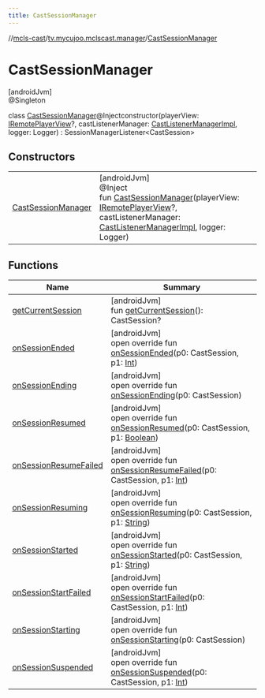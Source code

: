 ```yaml
---
title: CastSessionManager
---
```

//[mcls-cast](../../../index.html)/[tv.mycujoo.mclscast.manager](../index.html)/[CastSessionManager](index.html)



# CastSessionManager



[androidJvm]\
@Singleton



class [CastSessionManager](index.html)@Injectconstructor(playerView: [IRemotePlayerView](../../tv.mycujoo.mclscast.widget/-i-remote-player-view/index.html)?, castListenerManager: [CastListenerManagerImpl](../-cast-listener-manager-impl/index.html), logger: Logger) : SessionManagerListener&lt;CastSession&gt;



## Constructors


| | |
|---|---|
| [CastSessionManager](-cast-session-manager.html) | [androidJvm]<br>@Inject<br>fun [CastSessionManager](-cast-session-manager.html)(playerView: [IRemotePlayerView](../../tv.mycujoo.mclscast.widget/-i-remote-player-view/index.html)?, castListenerManager: [CastListenerManagerImpl](../-cast-listener-manager-impl/index.html), logger: Logger) |


## Functions


| Name | Summary |
|---|---|
| [getCurrentSession](get-current-session.html) | [androidJvm]<br>fun [getCurrentSession](get-current-session.html)(): CastSession? |
| [onSessionEnded](on-session-ended.html) | [androidJvm]<br>open override fun [onSessionEnded](on-session-ended.html)(p0: CastSession, p1: [Int](https://kotlinlang.org/api/latest/jvm/stdlib/kotlin/-int/index.html)) |
| [onSessionEnding](on-session-ending.html) | [androidJvm]<br>open override fun [onSessionEnding](on-session-ending.html)(p0: CastSession) |
| [onSessionResumed](on-session-resumed.html) | [androidJvm]<br>open override fun [onSessionResumed](on-session-resumed.html)(p0: CastSession, p1: [Boolean](https://kotlinlang.org/api/latest/jvm/stdlib/kotlin/-boolean/index.html)) |
| [onSessionResumeFailed](on-session-resume-failed.html) | [androidJvm]<br>open override fun [onSessionResumeFailed](on-session-resume-failed.html)(p0: CastSession, p1: [Int](https://kotlinlang.org/api/latest/jvm/stdlib/kotlin/-int/index.html)) |
| [onSessionResuming](on-session-resuming.html) | [androidJvm]<br>open override fun [onSessionResuming](on-session-resuming.html)(p0: CastSession, p1: [String](https://kotlinlang.org/api/latest/jvm/stdlib/kotlin/-string/index.html)) |
| [onSessionStarted](on-session-started.html) | [androidJvm]<br>open override fun [onSessionStarted](on-session-started.html)(p0: CastSession, p1: [String](https://kotlinlang.org/api/latest/jvm/stdlib/kotlin/-string/index.html)) |
| [onSessionStartFailed](on-session-start-failed.html) | [androidJvm]<br>open override fun [onSessionStartFailed](on-session-start-failed.html)(p0: CastSession, p1: [Int](https://kotlinlang.org/api/latest/jvm/stdlib/kotlin/-int/index.html)) |
| [onSessionStarting](on-session-starting.html) | [androidJvm]<br>open override fun [onSessionStarting](on-session-starting.html)(p0: CastSession) |
| [onSessionSuspended](on-session-suspended.html) | [androidJvm]<br>open override fun [onSessionSuspended](on-session-suspended.html)(p0: CastSession, p1: [Int](https://kotlinlang.org/api/latest/jvm/stdlib/kotlin/-int/index.html)) |

